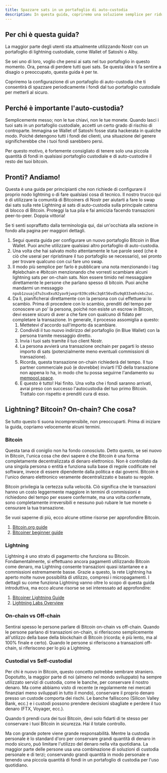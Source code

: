 ```yaml
---
title: Spazzare sats in un portafoglio di auto-custodia
description: In questa guida, copriremo una soluzione semplice per ridurre il rischio di controparte spazzando i fondi in un portafoglio di auto-custodia.
---
```


## Per chi è questa guida?

La maggior parte degli utenti sta attualmente utilizzando Nostr con un portafoglio di lightning custodiale, come Wallet of Satoshi o Alby.

Se sei uno di loro, voglio che pensi ai sats nel tuo portafoglio in questo momento. Ora, pensa di perdere tutti quei sats. Se questa idea ti fa sentire a disagio o preoccupato, questa guida è per te.

Copriremo la configurazione di un portafoglio di auto-custodia che ti consentirà di spazzare periodicamente i fondi dal tuo portafoglio custodiale per metterli al sicuro.

## Perché è importante l'auto-custodia?

Semplicemente messo; non le tue chiavi, non le tue monete. Quando lasci i tuoi sats in un portafoglio custodiale, accetti un certo grado di rischio di controparte. Immagina se Wallet of Satoshi fosse stata hackerata in qualche modo. Poiché detengono tutti i fondi dei clienti, una situazione del genere significherebbe che i tuoi fondi sarebbero persi.

Per questo motivo, è fortemente consigliato di tenere solo una piccola quantità di fondi in qualsiasi portafoglio custodiale e di auto-custodire il resto dei tuoi bitcoin.

## Pronti? Andiamo!

Questa è una guida per principianti che non richiede di configurare il proprio nodo lightning o di fare qualsiasi cosa di tecnico. Il nostro trucco qui è di utilizzare la comunità di Bitcoiners di Nostr per aiutarti a fare lo swap dai sats sulla rete Lightning ai sats di auto-custodia sulla principale catena di blocco di Bitcoin. Proteggi la tua pila e fai amicizia facendo transazioni peer-to-peer. Doppia vittoria!

Se ti senti sopraffatto dalla terminologia qui, dai un'occhiata alla sezione in fondo alla pagina per maggiori dettagli.

1. Segui questa guida per configurare un nuovo portafoglio Bitcoin in Blue Wallet. Puoi anche utilizzare qualsiasi altro portafoglio di auto-custodia.
1. Una volta che hai salvato molto attentamente le tue parole seed (che è ciò che userai per ripristinare il tuo portafoglio se necessario), sei pronto per trovare qualcuno con cui fare uno swap.
1. Il modo più semplice per farlo è pubblicare una nota menzionando i tag #plebchain e #bitcoin menzionando che vorresti scambiare alcuni lightning sats per on-chain sats. Non essere timido nel messaggiare direttamente le persone che parlano spesso di bitcoin. Puoi anche mandarmi un messaggio `npub1zuuajd7u3sx8xu92yav9jwxpr839cs0kc3q6t56vd5u9q033xmhsk6c2uc`.
1. Da lì, pianificherai direttamente con la persona con cui effettuerai lo scambio. Prima di procedere con lo scambio, prenditi del tempo per conoscere un po' la persona, poiché non esiste un escrow in Bitcoin, devi essere sicuro di aver a che fare con qualcuno di fidato per completare la transazione. In generale, il processo assomiglia a questo:
    1. Mettetevi d'accordo sull'importo da scambiare.
    1. Condividi il tuo nuovo indirizzo del portafoglio (in Blue Wallet) con la persona tramite messaggio diretto.
    1. Invia i tuoi sats tramite il tuo client Nostr.
    1. La persona avvierà una transazione onchain per pagarti lo stesso importo di sats (potenzialmente meno eventuali commissioni di transazione).
    1. Ricorda, questa transazione on-chain richiederà del tempo. Il tuo partner commerciale può (e dovrebbe) inviarti l'ID della transazione non appena lo ha, in modo che tu possa seguirne l'andamento su [mempool.space](https://mempool.space).
    1. E questo è tutto! Hai finito. Una volta che i fondi saranno arrivati, avrai preso con successo l'autocustodia del tuo primo Bitcoin. Trattalo con rispetto e prenditi cura di esso.

## Lightning? Bitcoin? On-chain? Che cosa?

Se tutto questo ti suona incomprensibile, non preoccuparti. Prima di iniziare la guida, copriamo velocemente alcuni termini.

### Bitcoin

Questa tana di coniglio non ha fondo conosciuto. Detto questo, se sei nuovo in Bitcoin, l'unica cosa che devi sapere è che Bitcoin è una forma completamente decentralizzata di denaro elettronico. Non è controllato da una singola persona o entità e funziona sulla base di regole codificate nel software, invece di essere dipendente dalla politica e dai governi. Bitcoin è l'unico denaro elettronico veramente decentralizzato e basato su regole.

Bitcoin privilegia la certezza sulla velocità. Ciò significa che le transazioni hanno un costo leggermente maggiore in termini di commissioni e richiedono del tempo per essere confermate, ma una volta confermate, sono completamente irreversibili e nessuno può rubare le tue monete o censurare la tua transazione.

Se vuoi saperne di più, ecco alcune ottime risorse per approfondire Bitcoin.

1. [Bitcoin.org guide](https://bitcoin.org/en/how-it-works)
1. [Bitcoiner beginner guide](https://bitcoiner.guide/beginner/)

### Lightning

Lightning è uno strato di pagamento che funziona su Bitcoin. Fondamentalmente, si effettuano ancora pagamenti utilizzando Bitcoin come denaro, ma Lightning consente transazioni quasi istantanee e a commissioni estremamente basse. Grazie a questo, la rete Lightning ha aperto molte nuove possibilità di utilizzo, compresi i micropagamenti. I dettagli su come funziona Lightning vanno oltre lo scopo di questa guida introduttiva, ma ecco alcune risorse se sei interessato ad approfondire:

1. [Bitcoiner Lightning Guide](https://bitcoiner.guide/lightning/)
1. [Lightning Labs Overview](https://docs.lightning.engineering/the-lightning-network/overview)

### On-chain vs Off-chain

Sentirai spesso le persone parlare di Bitcoin on-chain vs off-chain. Quando le persone parlano di transazioni on-chain, si riferiscono semplicemente all'utilizzo della base della blockchain di Bitcoin (ricorda; è più lento, ma al 100% finale e certo). Quando le persone si riferiscono a transazioni off-chain, si riferiscono per lo più a Lightning.

### Custodial vs Self-custodial

Per chi è nuovo in Bitcoin, questo concetto potrebbe sembrare straniero. Dopotutto, la maggior parte di noi (almeno nel mondo sviluppato) ha sempre utilizzato servizi di custodia, come le banche, per conservare il nostro denaro. Ma come abbiamo visto di recente (e regolarmente nei mercati finanziari meno sviluppati in tutto il mondo), conservare il proprio denaro presso un custode comporta dei rischi. Le banche falliscono (Silicon Valley Bank, ecc.) e i custodi possono prendere decisioni sbagliate e perdere il tuo denaro (FTX, Voyager, ecc.).

Quando ti prendi cura dei tuoi Bitcoin, devi solo fidarti di te stesso per conservare i tuoi Bitcoin in sicurezza. Hai il totale controllo.

Ma con grande potere viene grande responsabilità. Mentre la custodia personale è lo standard d'oro per conservare grandi quantità di denaro in modo sicuro, può limitare l'utilizzo del denaro nella vita quotidiana. La maggior parte delle persone usa una combinazione di soluzioni di custodia personale e di terzi; conservando grandi quantità in modo personale e tenendo una piccola quantità di fondi in un portafoglio di custodia per l'uso quotidiano.
